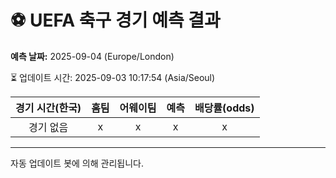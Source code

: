 # ⚽️ UEFA 축구 경기 예측 결과

**예측 날짜:** 2025-09-04 (Europe/London)

⏳ 업데이트 시간: 2025-09-03 10:17:54 (Asia/Seoul)

| 경기 시간(한국) | 홈팀 | 어웨이팀 | 예측 | 배당률(odds) |
|:-------------:|:-----:|:-------:|:-----:|:------------:|
| 경기 없음 | x | x | x | x |

---
자동 업데이트 봇에 의해 관리됩니다.
